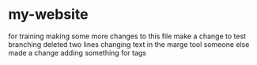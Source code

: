 # my-website
for training
making some more changes to this file
make a change to test branching
deleted two lines
changing text in the marge tool
someone else made a change
adding something for tags
